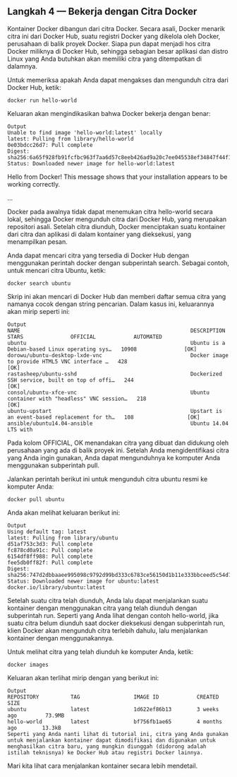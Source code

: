 ## Langkah 4 — Bekerja dengan Citra Docker
Kontainer Docker dibangun dari citra Docker. Secara asali, Docker menarik citra ini dari Docker Hub, suatu registri Docker yang dikelola oleh Docker, perusahaan di balik proyek Docker. Siapa pun dapat menjadi hos citra Docker miliknya di Docker Hub, sehingga sebagian besar aplikasi dan distro Linux yang Anda butuhkan akan memiliki citra yang ditempatkan di dalamnya.

Untuk memeriksa apakah Anda dapat mengakses dan mengunduh citra dari Docker Hub, ketik:
```terminal
docker run hello-world
``` 
Keluaran akan mengindikasikan bahwa Docker bekerja dengan benar:
```output
Output
Unable to find image 'hello-world:latest' locally
latest: Pulling from library/hello-world
0e03bdcc26d7: Pull complete
Digest: sha256:6a65f928fb91fcfbc963f7aa6d57c8eeb426ad9a20c7ee045538ef34847f44f1
Status: Downloaded newer image for hello-world:latest
```
Hello from Docker!
This message shows that your installation appears to be working correctly.

...

Docker pada awalnya tidak dapat menemukan citra hello-world secara lokal, sehingga Docker mengunduh citra dari Docker Hub, yang merupakan repositori asali. Setelah citra diunduh, Docker menciptakan suatu kontainer dari citra dan aplikasi di dalam kontainer yang dieksekusi, yang menampilkan pesan.

Anda dapat mencari citra yang tersedia di Docker Hub dengan menggunakan perintah docker dengan subperintah search. Sebagai contoh, untuk mencari citra Ubuntu, ketik:
```terminal
docker search ubuntu
``` 
Skrip ini akan mencari di Docker Hub dan memberi daftar semua citra yang namanya cocok dengan string pencarian. Dalam kasus ini, keluarannya akan mirip seperti ini:
```output
Output
NAME                                                      DESCRIPTION                                     STARS               OFFICIAL            AUTOMATED
ubuntu                                                    Ubuntu is a Debian-based Linux operating sys…   10908               [OK]
dorowu/ubuntu-desktop-lxde-vnc                            Docker image to provide HTML5 VNC interface …   428                                     [OK]
rastasheep/ubuntu-sshd                                    Dockerized SSH service, built on top of offi…   244                                     [OK]
consol/ubuntu-xfce-vnc                                    Ubuntu container with "headless" VNC session…   218                                     [OK]
ubuntu-upstart                                            Upstart is an event-based replacement for th…   108                 [OK]
ansible/ubuntu14.04-ansible                               Ubuntu 14.04 LTS with
```

Pada kolom OFFICIAL, OK menandakan citra yang dibuat dan didukung oleh perusahaan yang ada di balik proyek ini. Setelah Anda mengidentifikasi citra yang Anda ingin gunakan, Anda dapat mengunduhnya ke komputer Anda menggunakan subperintah pull.

Jalankan perintah berikut ini untuk mengunduh citra ubuntu resmi ke komputer Anda:
```terminal
docker pull ubuntu
``` 
Anda akan melihat keluaran berikut ini:
```output
Output
Using default tag: latest
latest: Pulling from library/ubuntu
d51af753c3d3: Pull complete
fc878cd0a91c: Pull complete
6154df8ff988: Pull complete
fee5db0ff82f: Pull complete
Digest: sha256:747d2dbbaaee995098c9792d99bd333c6783ce56150d1b11e333bbceed5c54d7
Status: Downloaded newer image for ubuntu:latest
docker.io/library/ubuntu:latest
```
Setelah suatu citra telah diunduh, Anda lalu dapat menjalankan suatu kontainer dengan menggunakan citra yang telah diunduh dengan subperintah run. Seperti yang Anda lihat dengan contoh hello-world, jika suatu citra belum diunduh saat docker dieksekusi dengan subperintah run, klien Docker akan mengunduh citra terlebih dahulu, lalu menjalankan kontainer dengan menggunakannya.

Untuk melihat citra yang telah diunduh ke komputer Anda, ketik:
```terminal
docker images
``` 
Keluaran akan terlihat mirip dengan yang berikut ini:
```terminal
Output
REPOSITORY          TAG                 IMAGE ID            CREATED             SIZE
ubuntu              latest              1d622ef86b13        3 weeks ago         73.9MB
hello-world         latest              bf756fb1ae65        4 months ago        13.3kB
Seperti yang Anda nanti lihat di tutorial ini, citra yang Anda gunakan untuk menjalankan kontainer dapat dimodifikasi dan digunakan untuk menghasilkan citra baru, yang mungkin diunggah (didorong adalah istilah teknisnya) ke Docker Hub atau registri Docker lainnya.
```
Mari kita lihat cara menjalankan kontainer secara lebih mendetail.